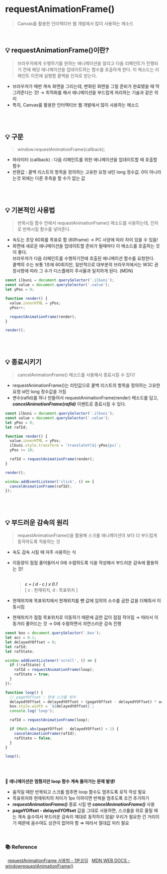 # requestAnimationFrame()

> Canvas를 활용한 인터렉티브 웹 개발에서 많이 사용하는 메소드

<br>

## 💡 requestAnimationFrame()이란?

> 브라우저에게 수행하기를 원하는 애니메이션을 알리고 다음 리페인트가 진행되기 전에 해당 애니메이션을 업데이트하는 함수를 호출하게 한다. 이 메소드는 리페인트 이전에 실행할 콜백을 인자로 받는다.

- 브라우저가 매번 계속 화면을 그리는데, 변화된 화면을 그릴 준비가 완료됐을 때 딱 그려준다는 것!
  → 최적화를 해서 애니메이션을 부드럽게 처리하는 기술과 같은 의미
- 특히, Canvas를 활용한 인터렉티브 웹 개발에서 많이 사용하는 메소드

<br>
<br>

## 💡 구문

> window.requestAnimationFrame(callback);

- 파라미터 (callback) : 다음 리페인트를 위한 애니메이션을 업데이트할 때 호출할 함수
- 반환값 : 콜백 리스트의 항목을 정의하는 고유한 요청 id인 long 정수값. 0이 아니라는것 외에는 다른 추측을 할 수가 없는 값

<br>
<br>

## 💡 기본적인 사용법

> 반복시킬 함수 안에서 requestAnimationFrame() 메소드를 사용하는데, 인자로 반복시킬 함수를 넣어준다.

- 속도는 초당 60회를 목표로 함 (60frame) → PC 사양에 따라 차이 있을 수 있음!
- 화면에 새로운 애니메이션을 업데이트할 준비가 될때마다 이 메소드를 호출하는 것이 좋다.<br>브라우저가 다음 리페인트를 수행하기전에 호출된 애니메이션 함수를 요청한다.<br>콜백의 수는 보통 1초에 60회지만, 일반적으로 대부분의 브라우저에서는 W3C 권장사항에 따라 그 수가 디스플레이 주사율과 일치하게 된다. (MDN)

```jsx
const ilbuni = document.querySelector('.ilbuni');
const value = document.querySelector('.value');
let yPos = 0;

function render() {
  value.innerHTML = yPos;
  yPos++;

  requestAnimationFrame(render);
}

render();
```

<br>
<br>

## 💡 종료시키기

> cancelAnimationFrame() 메소드를 사용해서 종료시킬 수 있다!

- requestAnimationFrame()는 리턴값으로 콜백 리스트의 항목을 정의하는 고유한 요청 id인 long 정수값을 가짐
- 변수(rafId)를 하나 만들어서 requestAnimationFrame(render) 메소드를 담고, **_cancelAnimationFrame(rafId)_** 이벤트로 종료시킬 수 있다.

```jsx
const ilbuni = document.querySelector('.ilbuni');
const value = document.querySelector('.value');
let yPos = 0;
let rafId;

function render() {
  value.innerHTML = yPos;
  ilbuni.style.transform = `translateY(${-yPos}px)`;
  yPos += 10;

  rafId = requestAnimationFrame(render);
}

render();

window.addEventListener('click', () => {
  cancelAnimationFrame(rafId);
});
```

<br>
<br>

## 💡 부드러운 감속의 원리

> requestAnimationFrame()을 활용해 스크롤 애니메이션이 보다 더 부드럽게 동작하도록 적용하는 것

- 속도 감속 시킬 때 자주 사용하는 식
- 이동량이 점점 줄어들어서 0에 수렴하도록 식을 작성해서 부드러운 감속에 활용하는 것!
  <br>
  <br>

  > **_c + ( d - c ) x 0.1_** <br> [ c : 현재위치, d : 목표위치 ]

- 현재위치에 목표위치에서 현재위치를 뺀 값에 임의의 소수를 곱한 값을 더해줘서 이동시킴
- 현재위치가 점점 목표위치로 이동하기 때문에 곱한 값이 점점 작아짐 → 따라서 이동거리 줄어드는 것 → 0에 수렴하면서 자연스러운 감속 진행

```jsx
const box = document.querySelector('.box');
let acc = 0.1;
let delayedYOffset = 0;
let rafId;
let rafState;

window.addEventListener('scroll', () => {
  if (!rafState) {
    rafId = requestAnimationFrame(loop);
    rafState = true;
  }
});

function loop() {
  // pageYOffset : 현재 스크롤 위치
  delayedYOffset = delayedYOffset + (pageYOffset - delayedYOffset) * acc;
  box.style.width = `${delayedYOffset}`;
  console.log('loop');

  rafId = requestAnimationFrame(loop);

  if (Math.abs(pageYOffset - delayedYOffset) < 1) {
    cancelAnimationFrame(rafId);
    rafState = false;
  }
}

loop();
```

<br>
<br>

🤔 **애니메이션은 멈췄지만 loop 함수 계속 돌아가는 문제 발생!**

- 움직일 때만 반복되고 스크롤 멈추면 loop 함수도 멈추도록 로직 작성 필요
- 목표위치와 현재위치의 차이가 1px 이하이면 반복을 멈추도록 조건 추가하기
- **_requestAnimationFrame()_** 종료 시킬 땐 **_cancelAnimationFrame()_** 사용
- **pageYOffset - delayedYOffset** 값을 그대로 사용하면, 스크롤을 위로 올릴 때는 계속 음수여서 부드러운 감속이 제대로 동작하지 않음!
  우리가 필요한 건 거리이기 때문에 음수여도 상관이 없어야 함 ⇒ 따라서 절대값 처리 필요
  <br>
  <br>
  <br>

### 📚 Reference

&nbsp; [requestAnimationFrame 사용법 - 1분코딩](https://youtu.be/9XnqDSabFjM)
&nbsp; [MDN WEB DOCS - windowrequestAnimationFrame()](https://developer.mozilla.org/ko/docs/Web/API/Window/requestAnimationFrame)
<br>
<br>
